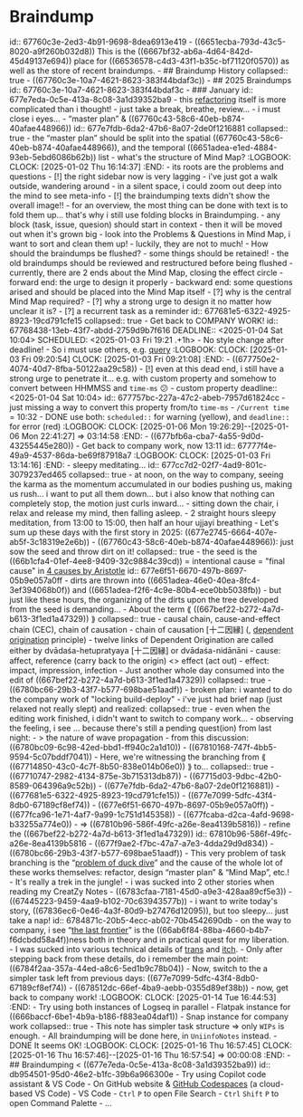 # Braindump
id:: 67760c3e-2ed3-4b91-9698-8dea6913e419
	- ((6651ecba-793d-43c5-8020-a9f260b032d8)) This is the ((6667bf32-ab6a-4d64-842d-45d49137e694)) place for ((66536578-c4d3-43f1-b35c-bf71120f0570)) as well as the store of recent braindumps.
	- ## Braindump History
	  collapsed:: true
		- ((67760c3e-10a7-4621-8623-383f44bdaf3c))
	- ## 2025 Braindumps
	  id:: 67760c3e-10a7-4621-8623-383f44bdaf3c
	- ### January
	  id:: 677e7eda-0c5e-413a-8c08-3a1d39352ba9
		- this [refactoring](((67710747-2982-4134-875e-3b715313db87))) itself is more complicated than i thought!
		- just take a break, breathe, review...
		- i must close i eyes...
		- “master plan” & ((67760c43-58c6-40eb-b874-40afae448966))
		  id:: 677e7fdb-6da2-47b6-8a07-2de0f1216881
		  collapsed:: true
			- the “master plan” should be split into the spatial ((67760c43-58c6-40eb-b874-40afae448966)), and the temporal ((6651adea-e1ed-4884-93eb-5ebd6086b62b)) list
			- what's the structure of Mind Map?
			  :LOGBOOK:
			  CLOCK: [2025-01-02 Thu 16:14:37]
			  :END:
				- its roots are the problems and questions
			- [!] the right sidebar now is very lagging
			- i've just got a walk outside, wandering around
				- in a silent space, i could zoom out deep into the mind to see meta-info
				- [!] the braindumping texts didn't show the overall image!!
					- for an overview, the most thing can be done with text is to fold them up... that's why i still use folding blocks in Braindumping.
			- any block (task, issue, quesion) should start in context
				- then it will be moved out when it's grown big
			- look into the Problems & Questions in Mind Map, i want to sort and clean them up!
				- luckily, they are not to much!
			- How should the braindumps be flushed?
				- some things should be retained!
				- the old braindumps should be reviewed and restructured before being flushed
			- currently, there are 2 ends about the Mind Map, closing the effect circle
				- forward end: the urge to design it properly
				- backward end: some questions arised and should be placed into the Mind Map itself
					- [?] why is the central Mind Map required?
					- [?] why a strong urge to design it no matter how unclear it is?
		- [?] a recurrent task as a reminder
		  id:: 677681e5-6322-4925-8923-19cd791cfe15
		  collapsed:: true
			- Get back to COMPANY WORK!
			  id:: 67768438-13eb-43f7-abdd-2759d9b7f616
			  DEADLINE:: <2025-01-04 Sat 10:04>
			  SCHEDULED: <2025-01-03 Fri 19:21 .+1h>
			- No style change after deadline!
			- So i must use others, e.g. [query](((677689e6-7163-4e94-ab65-18d3f51e3eb9)))
			  :LOGBOOK:
			  CLOCK: [2025-01-03 Fri 09:20:54]
			  CLOCK: [2025-01-03 Fri 09:21:08]
			  :END:
			- ((677750e2-4074-40d7-8fba-50122aa29c58))
			- [!] even at this dead end, i still have a strong urge to penetrate it... e.g. with custom property and somehow to convert between HHMMSS and `time-ms` 😕
				- custom property
				  deadline:: <2025-01-04 Sat 10:04>
				  id:: 677757bc-227a-47c2-abeb-7957d61824cc
				- just missing a way to convert this property from/to `time-ms`
				- `/Current time` = 10:32
			- DONE use both: `scheduled::` for warning (yellow), and `deadline::` for error (red)
			  :LOGBOOK:
			  CLOCK: [2025-01-06 Mon 19:26:29]--[2025-01-06 Mon 22:41:27] =>  03:14:58
			  :END:
			- ((677bfb6a-cba7-4a55-9d0d-43255445e280))
		- Get back to company work, now 13:11
		  id:: 67777f4e-49a9-4537-86da-be69f87918a7
		  :LOGBOOK:
		  CLOCK: [2025-01-03 Fri 13:14:16]
		  :END:
		- sleepy meditating...
		  id:: 677cc7d2-02f7-4ad9-801c-3079237ed465
		  collapsed:: true
			- at noon, on the way to company, seeing the karma as the momentum accumulated in our bodies pushing us, making us rush... i want to put all them down... but i also know that nothing can completely stop, the motion just curls inward...
			- sitting down the chair, i relax and release my mind, then falling asleep.
			- 2 straight hours sleepy meditation, from 13:00 to 15:00, then half an hour ujjayi breathing
		- Let's sum up these days with the first story in 2025: ((677e2745-6664-407e-ab5f-3c18319e2e6b))
		- ((67760c43-58c6-40eb-b874-40afae448966)): just sow the seed and throw dirt on it!
		  collapsed:: true
			- the seed is the ((66b1cfa4-01ef-4ee8-9409-32c9884c39cd)) = intentional cause = "final cause" in [4 causes by Aristotle](https://en.wikipedia.org/wiki/Four_causes)
			  id:: 677e6f51-6670-497b-8697-05b9e057a0ff
			- dirts are thrown into ((6651adea-46e0-40ea-8fc4-3ef394068b0f)) and ((6651adea-f2f6-4c9e-80b4-ece0bb5038fb))
			- but just like these hours, the organizing of the dirts upon the tree developed from the seed is demanding...
		- About the term ⟪ ((667bef22-b272-4a7d-b613-3f1ed1a47329)) ⟫
		  collapsed:: true
			- causal chain, cause-and-effect chain (CEC), chain of causation
			- chain of causation [十二因縁] (, [dependent origination](https://en.wikipedia.org/wiki/Prat%C4%ABtyasamutp%C4%81da) principle)
				- twelve links of Dependent Origination are called either by dvādaśa-hetupratyaya [十二因縁] or dvādaśa-nidānāni
			- cause: affect, reference (carry back to the origin) <> effect (act out)
			- effect: impact, impression, infection
		- Just another whole day consumed into the edit of ((667bef22-b272-4a7d-b613-3f1ed1a47329))
		  collapsed:: true
			- ((6780bc66-29b3-43f7-b577-698bae51aadf))
			- broken plan: i wanted to do the company work of "locking build-deploy"
		- i've just had brief nap (just relaxed not really slept) and realized:
		  collapsed:: true
			- even when the editing work finished, i didn't want to switch to company work...
			- observing the feeling, i see ... because there's still a pending quest(ion) from last night:
				- > the nature of wave propagation
				- from this discussion: ((6780bc09-6c98-42ed-bbd1-ff940c2a1d10))
				- ((67810168-747f-4bb5-9594-5c07bddf7041))
		- Here, we're witnessing the branching from ⟪ ((67714850-43c0-4c7f-8b50-838e014b06e0)) ⟫ to...
		  collapsed:: true
			- ((67710747-2982-4134-875e-3b715313db87))
			- ((67715d03-9dbc-42b0-8589-064396a9c52b))
				- ((677e7fdb-6da2-47b6-8a07-2de0f1216881))
			- ((677681e5-6322-4925-8923-19cd791cfe15))
				- ((677e7099-5dfc-43f4-8db0-67189cf8ef74))
			- ((677e6f51-6670-497b-8697-05b9e057a0ff))
				- ((677fca96-1e71-4af7-9a99-1c751d145358))
					- ((677fcaba-d2ca-4afd-9698-b33255a774e0))
					- ⇒ ((67810b96-586f-49fc-a26e-8ea4139b5816))
			- refine the ((667bef22-b272-4a7d-b613-3f1ed1a47329))
			  id:: 67810b96-586f-49fc-a26e-8ea4139b5816
				- ((677f9ae2-f7bc-47a7-a7e3-4dda29d9d834))
				- ((6780bc66-29b3-43f7-b577-698bae51aadf))
			- This very problem of task branching is the “[problem of duck dive](((67714850-43c0-4c7f-8b50-838e014b06e0)))” and the cause of the whole lot of these works themselves: refactor, design “master plan” & “Mind Map”, etc.!
				- It's really a trek in the jungle!
		- i was sucked into 2 other stories when reading my CreatZy Notes
			- ((6783cfaa-7181-45d0-a9e3-428aa89cf5e3))
			- ((67445223-9459-4aa9-b102-70c63943577b))
		- i want to write today's story, ((67836ec6-0e46-4a3f-80d9-b27476d12095)), but too sleepy... just take a nap!
		  id:: 6784871c-20b5-4ecc-ab02-70b4542690db
		- on the way to company, i see “[the last frontier](((67836ec6-0e46-4a3f-80d9-b27476d12095)))” is the ((66ab6f84-88ba-4660-b4b7-f6dcbdd58a4f))ness both in theory and in practical quest for my liberation.
			- I was sucked into various  technical details of [trans](((67849429-a90c-45a9-a6ae-dcdd61f7580f))) and [itch](((0f9f9026-152c-46b5-964b-c6e1019cc584))).
			- Only after stepping back from these details, do i remember the main point: ((6784f2aa-357a-44ed-a8c6-5ed1b9c78b04))
		- Now, switch to the a simpler task left from previous days: ((677e7099-5dfc-43f4-8db0-67189cf8ef74))
		- ((678512dc-66ef-4ba9-aebb-0355d89ef38b))
		- now, get back to company work!
		  :LOGBOOK:
		  CLOCK: [2025-01-14 Tue 16:44:53]
		  :END:
		- Try using both instances of Logseq in parallel
			- Flatpak instance for ((666baccf-6be1-4b9a-b186-f883ea04daf1))
			- Snap instance for company work
			  collapsed:: true
				- This note has simpler task structure ⇒ only `WIPs` is enough.
				- All braindumping will be done here, in `UniinfoNotes` instead.
			- DONE It seems OK!
			  :LOGBOOK:
			  CLOCK: [2025-01-16 Thu 16:57:45]
			  CLOCK: [2025-01-16 Thu 16:57:46]--[2025-01-16 Thu 16:57:54] =>  00:00:08
			  :END:
	- ## Braindumping < ((677e7eda-0c5e-413a-8c08-3a1d39352ba9))
	  id:: db954501-95d0-46e2-b1fc-39b6a966300e
		- Try using Copilot code assistant & VS Code
			- On GitHub website & [GitHub Codespaces](https://github.com/codespaces) (a cloud-based VS Code)
			- VS Code
				- `Ctrl` `P` to open File Search
				- `Ctrl` `Shift` `P` to open Command Palette
		- ...